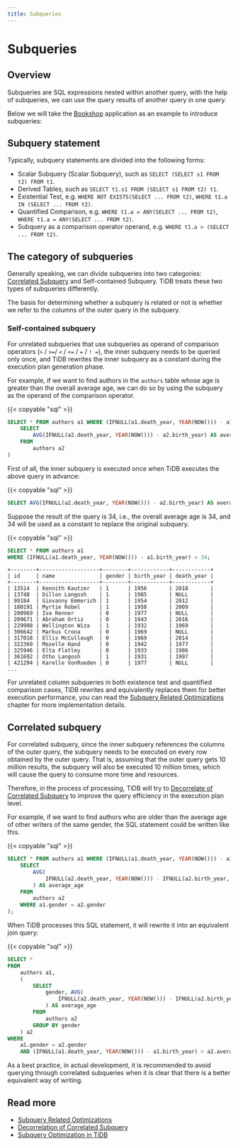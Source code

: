```yaml
---
title: Subqueries
---
```


# Subqueries

## Overview

Subqueries are SQL expressions nested within another query, with the help of subqueries, we can use the query results of another query in one query.

Below we will take the [Bookshop](/develop/bookshop-schema-design.md) application as an example to introduce subqueries:

## Subquery statement

Typically, subquery statements are divided into the following forms:

- Scalar Subquery (Scalar Subquery), such as `SELECT (SELECT s1 FROM t2) FROM t1`.
- Derived Tables, such as `SELECT t1.s1 FROM (SELECT s1 FROM t2) t1`.
- Existential Test, e.g. `WHERE NOT EXISTS(SELECT ... FROM t2)`, `WHERE t1.a IN (SELECT ... FROM t2)`.
- Quantified Comparison, e.g. `WHERE t1.a = ANY(SELECT ... FROM t2)`, `WHERE t1.a = ANY(SELECT ... FROM t2)`.
- Subquery as a comparison operator operand, e.g. `WHERE t1.a > (SELECT ... FROM t2)`.

## The category of subqueries

Generally speaking, we can divide subqueries into two categories: [Correlated Subquery](https://en.wikipedia.org/wiki/Correlated_subquery) and Self-contained Subquery. TiDB treats these two types of subqueries differently.

The basis for determining whether a subquery is related or not is whether we refer to the columns of the outer query in the subquery.

### Self-contained subquery

For unrelated subqueries that use subqueries as operand of comparison operators (`>` / `>=`/ `<` / `<=` / `=` / `! =`), the inner subquery needs to be queried only once, and TiDB rewrites the inner subquery as a constant during the execution plan generation phase.

For example, if we want to find authors in the `authors` table whose age is greater than the overall average age, we can do so by using the subquery as the operand of the comparison operator.

{{< copyable "sql" >}}

```sql
SELECT * FROM authors a1 WHERE (IFNULL(a1.death_year, YEAR(NOW())) - a1.birth_year) > (
    SELECT
        AVG(IFNULL(a2.death_year, YEAR(NOW())) - a2.birth_year) AS average_age
    FROM
        authors a2
)
```

First of all, the inner subquery is executed once when TiDB executes the above query in advance:

{{< copyable "sql" >}}

```sql
SELECT AVG(IFNULL(a2.death_year, YEAR(NOW())) - a2.birth_year) AS average_age FROM authors a2;
```

Suppose the result of the query is 34, i.e., the overall average age is 34, and 34 will be used as a constant to replace the original subquery.

{{< copyable "sql" >}}

```sql
SELECT * FROM authors a1
WHERE (IFNULL(a1.death_year, YEAR(NOW())) - a1.birth_year) > 34;
```

```
+--------+-------------------+--------+------------+------------+
| id     | name              | gender | birth_year | death_year |
+--------+-------------------+--------+------------+------------+
| 13514  | Kennith Kautzer   | 1      | 1956       | 2018       |
| 13748  | Dillon Langosh    | 1      | 1985       | NULL       |
| 99184  | Giovanny Emmerich | 1      | 1954       | 2012       |
| 180191 | Myrtie Robel      | 1      | 1958       | 2009       |
| 200969 | Iva Renner        | 0      | 1977       | NULL       |
| 209671 | Abraham Ortiz     | 0      | 1943       | 2016       |
| 229908 | Wellington Wiza   | 1      | 1932       | 1969       |
| 306642 | Markus Crona      | 0      | 1969       | NULL       |
| 317018 | Ellis McCullough  | 0      | 1969       | 2014       |
| 322369 | Mozelle Hand      | 0      | 1942       | 1977       |
| 325946 | Elta Flatley      | 0      | 1933       | 1986       |
| 361692 | Otho Langosh      | 1      | 1931       | 1997       |
| 421294 | Karelle VonRueden | 0      | 1977       | NULL       |
...
```

For unrelated column subqueries in both existence test and quantified comparison cases, TiDB rewrites and equivalently replaces them for better execution performance, you can read the [Subquery Related Optimizations](https://docs.pingcap.com/tidb/stable/subquery-optimization) chapter for more implementation details.

## Correlated subquery

For correlated subquery, since the inner subquery references the columns of the outer query, the subquery needs to be executed on every row obtained by the outer query. That is, assuming that the outer query gets 10 million results, the subquery will also be executed 10 million times, which will cause the query to consume more time and resources.

Therefore, in the process of processing, TiDB will try to [Decorrelate of Correlated Subquery](https://docs.pingcap.com/tidb/stable/correlated-subquery-optimization) to improve the query efficiency in the execution plan level.

For example, if we want to find authors who are older than the average age of other writers of the same gender, the SQL statement could be written like this.

{{< copyable "sql" >}}

```sql
SELECT * FROM authors a1 WHERE (IFNULL(a1.death_year, YEAR(NOW())) - a1.birth_year) > (
    SELECT
        AVG(
            IFNULL(a2.death_year, YEAR(NOW())) - IFNULL(a2.birth_year, YEAR(NOW()))
        ) AS average_age
    FROM
        authors a2
    WHERE a1.gender = a2.gender
);
```

When TiDB processes this SQL statement, it will rewrite it into an equivalent join query:

{{< copyable "sql" >}}

```sql
SELECT *
FROM
    authors a1,
    (
        SELECT
            gender, AVG(
                IFNULL(a2.death_year, YEAR(NOW())) - IFNULL(a2.birth_year, YEAR(NOW()))
            ) AS average_age
        FROM
            authors a2
        GROUP BY gender
    ) a2
WHERE
    a1.gender = a2.gender
    AND (IFNULL(a1.death_year, YEAR(NOW())) - a1.birth_year) > a2.average_age;
```

As a best practice, in actual development, it is recommended to avoid querying through correlated subqueries when it is clear that there is a better equivalent way of writing.

## Read more

- [Subquery Related Optimizations](https://docs.pingcap.com/tidb/stable/subquery-optimization)
- [Decorrelation of Correlated Subquery](https://docs.pingcap.com/tidb/stable/correlated-subquery-optimization)
- [Subquery Optimization in TiDB](https://en.pingcap.com/blog/subquery-optimization-in-tidb/)